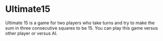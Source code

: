 # Ultimate15
Ultimate 15 is a game for two players who take turns and try to make the sum in three consecutive squares to be 15. You can play this game versus other player or versus AI.
